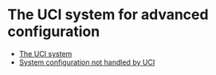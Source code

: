 # The UCI system for advanced configuration

- [The UCI system](https://openwrt.org/docs/guide-user/base-system/uci)
- [System configuration not handled by UCI](https://openwrt.org/docs/guide-user/base-system/notuci.config)
